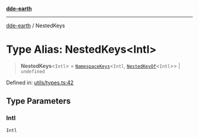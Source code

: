 [**dde-earth**](../README.md)

***

[dde-earth](../globals.md) / NestedKeys

# Type Alias: NestedKeys\<Intl\>

> **NestedKeys**\<`Intl`\> = [`NamespaceKeys`](NamespaceKeys.md)\<`Intl`, [`NestedKeyOf`](NestedKeyOf.md)\<`Intl`\>\> \| `undefined`

Defined in: [utils/types.ts:42](https://github.com/dde-platform/dde-earth/blob/71bf8cd183d78890e103803e0d8bb92050729fda/packages/dde-earth/src/utils/types.ts#L42)

## Type Parameters

### Intl

`Intl`
